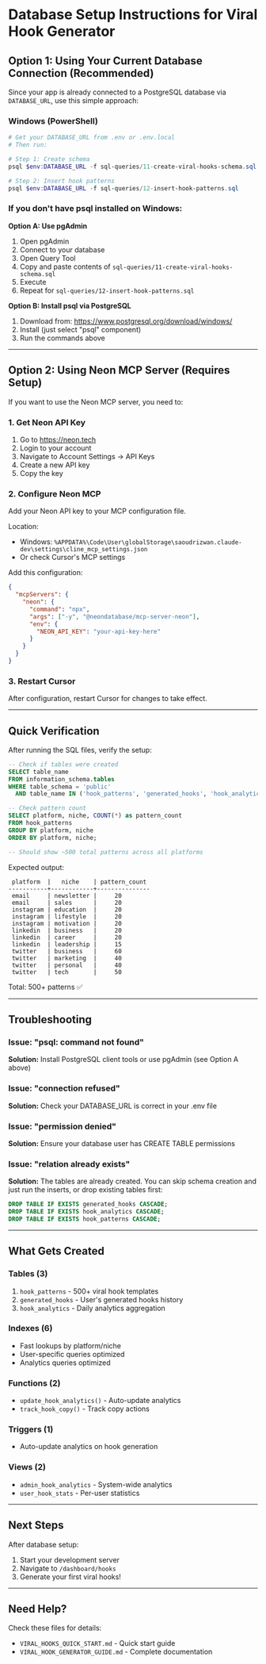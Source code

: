# Database Setup Instructions for Viral Hook Generator

## Option 1: Using Your Current Database Connection (Recommended)

Since your app is already connected to a PostgreSQL database via `DATABASE_URL`, use this simple approach:

### Windows (PowerShell)

```powershell
# Get your DATABASE_URL from .env or .env.local
# Then run:

# Step 1: Create schema
psql $env:DATABASE_URL -f sql-queries/11-create-viral-hooks-schema.sql

# Step 2: Insert hook patterns
psql $env:DATABASE_URL -f sql-queries/12-insert-hook-patterns.sql
```

### If you don't have psql installed on Windows:

**Option A: Use pgAdmin**
1. Open pgAdmin
2. Connect to your database
3. Open Query Tool
4. Copy and paste contents of `sql-queries/11-create-viral-hooks-schema.sql`
5. Execute
6. Repeat for `sql-queries/12-insert-hook-patterns.sql`

**Option B: Install psql via PostgreSQL**
1. Download from: https://www.postgresql.org/download/windows/
2. Install (just select "psql" component)
3. Run the commands above

---

## Option 2: Using Neon MCP Server (Requires Setup)

If you want to use the Neon MCP server, you need to:

### 1. Get Neon API Key
1. Go to https://neon.tech
2. Login to your account
3. Navigate to Account Settings → API Keys
4. Create a new API key
5. Copy the key

### 2. Configure Neon MCP
Add your Neon API key to your MCP configuration file.

Location: 
- Windows: `%APPDATA%\Code\User\globalStorage\saoudrizwan.claude-dev\settings\cline_mcp_settings.json`
- Or check Cursor's MCP settings

Add this configuration:
```json
{
  "mcpServers": {
    "neon": {
      "command": "npx",
      "args": ["-y", "@neondatabase/mcp-server-neon"],
      "env": {
        "NEON_API_KEY": "your-api-key-here"
      }
    }
  }
}
```

### 3. Restart Cursor
After configuration, restart Cursor for changes to take effect.

---

## Quick Verification

After running the SQL files, verify the setup:

```sql
-- Check if tables were created
SELECT table_name 
FROM information_schema.tables 
WHERE table_schema = 'public' 
  AND table_name IN ('hook_patterns', 'generated_hooks', 'hook_analytics');

-- Check pattern count
SELECT platform, niche, COUNT(*) as pattern_count
FROM hook_patterns 
GROUP BY platform, niche 
ORDER BY platform, niche;

-- Should show ~500 total patterns across all platforms
```

Expected output:
```
 platform  |   niche    | pattern_count
-----------+------------+---------------
 email     | newsletter |     20
 email     | sales      |     20
 instagram | education  |     20
 instagram | lifestyle  |     20
 instagram | motivation |     20
 linkedin  | business   |     20
 linkedin  | career     |     20
 linkedin  | leadership |     15
 twitter   | business   |     60
 twitter   | marketing  |     40
 twitter   | personal   |     40
 twitter   | tech       |     50
```

Total: 500+ patterns ✅

---

## Troubleshooting

### Issue: "psql: command not found"
**Solution:** Install PostgreSQL client tools or use pgAdmin (see Option A above)

### Issue: "connection refused"
**Solution:** Check your DATABASE_URL is correct in your .env file

### Issue: "permission denied"
**Solution:** Ensure your database user has CREATE TABLE permissions

### Issue: "relation already exists"
**Solution:** The tables are already created. You can skip schema creation and just run the inserts, or drop existing tables first:
```sql
DROP TABLE IF EXISTS generated_hooks CASCADE;
DROP TABLE IF EXISTS hook_analytics CASCADE;
DROP TABLE IF EXISTS hook_patterns CASCADE;
```

---

## What Gets Created

### Tables (3)
1. `hook_patterns` - 500+ viral hook templates
2. `generated_hooks` - User's generated hooks history
3. `hook_analytics` - Daily analytics aggregation

### Indexes (6)
- Fast lookups by platform/niche
- User-specific queries optimized
- Analytics queries optimized

### Functions (2)
- `update_hook_analytics()` - Auto-update analytics
- `track_hook_copy()` - Track copy actions

### Triggers (1)
- Auto-update analytics on hook generation

### Views (2)
- `admin_hook_analytics` - System-wide analytics
- `user_hook_stats` - Per-user statistics

---

## Next Steps

After database setup:
1. Start your development server
2. Navigate to `/dashboard/hooks`
3. Generate your first viral hooks!

---

## Need Help?

Check these files for details:
- `VIRAL_HOOKS_QUICK_START.md` - Quick start guide
- `VIRAL_HOOK_GENERATOR_GUIDE.md` - Complete documentation







